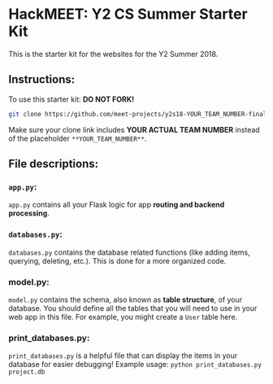 # HackMEET: Y2 CS Summer Starter Kit
This is the starter kit for the websites for the Y2 Summer 2018.

## Instructions:
To use this starter kit: **DO NOT FORK!**
```bash
git clone https://github.com/meet-projects/y2s18-YOUR_TEAM_NUMBER-final.git
```
Make sure your clone link includes **YOUR ACTUAL TEAM NUMBER** instead of the placeholder `**YOUR_TEAM_NUMBER**`.

## File descriptions:

### `app.py`:
`app.py` contains all your Flask logic for app **routing and backend processing**.

### `databases.py`:
`databases.py` contains the database related functions (like adding items, querying, deleting, etc.). This is done for a more organized code.

### model.py:
`model.py` contains the schema, also known as **table structure**, of your database. You should define all the tables that you will need to use in your web app in this file. For example, you might create a `User` table here.

### print_databases.py:
`print_databases.py` is a helpful file that can display the items in your database for easier debugging! Example usage: ```python print_databases.py project.db```